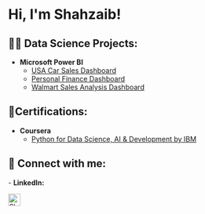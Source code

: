 <h1>Hi, I'm Shahzaib!

<h2>👨‍💻 Data Science Projects:</h2>

- <b>Microsoft Power BI </b>
  - [USA Car Sales Dashboard](https://github.com/shahzaib-nazir/car-sales-dashboard)
  - [Personal Finance Dashboard](https://github.com/shahzaib-nazir/personal-finance-dashboard)
  - [Walmart Sales Analysis Dashboard](https://github.com/shahzaib-nazir/walmart-sales-dashboard)

<h2>📄Certifications:</h2>

- <b>Coursera </b>
  - [Python for Data Science, AI & Development by IBM](https://github.com/shahzaib-nazir/certifications)

<h2> 🤳 Connect with me:</h2>
- <b>LinkedIn: </b>

[<img align="left" alt="ShahzaibNazir | LinkedIn" width="25px" src="https://cdn.jsdelivr.net/npm/simple-icons@v3/icons/linkedin.svg" />][linkedin]

[linkedin]: https://linkedin.com/in/shahzaibnazir
